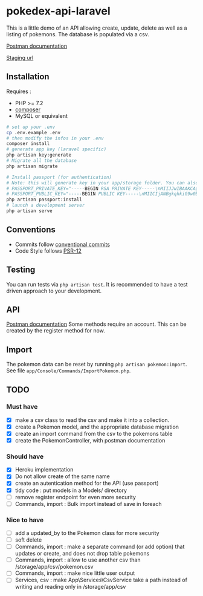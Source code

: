 # pokedex-api-laravel

This is a little demo of an API allowing create, update, delete as well as a listing of pokemons.
The database is populated via a csv.

[Postman documentation](https://documenter.getpostman.com/view/12628792/TVK75Ke8)

[Staging url](https://pure-stream-21702.herokuapp.com)

## Installation 
Requires : 
- PHP >= 7.2
- [composer](https://getcomposer.org/download/)
- MySQL or equivalent
```bash
# set up your .env
cp .env.example .env
# then modify the infos in your .env
composer install
# generate app key (laravel specific)
php artisan key:generate
# Migrate all the database
php artisan migrate

# Install passport (for authentication)
# Note: this will generate key in your app/storage folder. You can also those keys in your .env like so:
# PASSPORT_PRIVATE_KEY="-----BEGIN RSA PRIVATE KEY-----\nMIIJJwIBAAKCAgEAw3KPag...\n-----END RSA PRIVATE KEY-----"
# PASSPORT_PUBLIC_KEY="-----BEGIN PUBLIC KEY-----\nMIICIjANBgkqhkiG9w0BAQEFAAOC...\n-----END PUBLIC KEY-----\n"
php artisan passport:install
# launch a development server
php artisan serve
```
## Conventions 
- Commits follow [conventional commits](https://www.conventionalcommits.org/en/v1.0.0/)
- Code Style follows [PSR-12](https://www.php-fig.org/psr/psr-12/)

## Testing
You can run tests via `php artisan test`. It is recommended to have a test driven approach to your development.

## API 
[Postman documentation](https://documenter.getpostman.com/view/12628792/TVK75Ke8)
Some methods require an account. This can be created by the register method for now.

## Import

The pokemon data can be reset by running `php artisan pokemon:import`. See file `app/Console/Commands/ImportPokemon.php`.

## TODO 
### Must have
- [x] make a csv class to read the csv and make it into a collection.
- [x] create a Pokemon model, and the appropriate database migration
- [x] create an import command from the csv to the pokemons table
- [x] create the PokemonController, with postman documentation
### Should have
- [x] Heroku implementation
- [x] Do not allow create of the same name
- [x] create an autentication method for the API (use passport)
- [x] tidy code : put models in a Models/ directory
- [ ] remove register endpoint for even more security
- [ ] Commands, import : Bulk import instead of save in foreach
### Nice to have
- [ ] add a updated_by to the Pokemon class for more security
- [ ] soft delete
- [ ] Commands, import : make a separate command (or add option) that updates or create, and does not drop table pokemons
- [ ] Commands, import : allow to use another csv than /storage/app/csv/pokemon.csv
- [ ] Commands, import : make nice little user output
- [ ] Services, csv : make App\Services\CsvService take a path instead of writing and reading only in /storage/app/csv